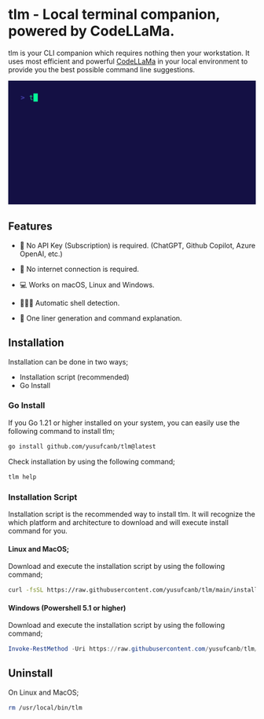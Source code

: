 # tlm - Local terminal companion, powered by CodeLLaMa.

tlm is your CLI companion which requires nothing then your workstation. It uses most efficient and powerful [CodeLLaMa](https://ai.meta.com/blog/code-llama-large-language-model-coding/) in your local environment to provide you the best possible command line suggestions.

![](./assets/suggest.gif)

## Features

- 💸 No API Key (Subscription) is required. (ChatGPT, Github Copilot, Azure OpenAI, etc.) 

- 📡 No internet connection is required.

- 💻 Works on macOS, Linux and Windows.

- 👩🏻‍💻 Automatic shell detection.
 
- 🚀 One liner generation and command explanation.


## Installation

Installation can be done in two ways;

- Installation script (recommended)
- Go Install

### Go Install

If you Go 1.21 or higher installed on your system, you can easily use the following command to install tlm;

```bash
go install github.com/yusufcanb/tlm@latest
```

Check installation by using the following command;

```bash
tlm help
```

###  Installation Script

Installation script is the recommended way to install tlm.
It will recognize the which platform and architecture to download and will execute install command for you. 

#### Linux and MacOS;


Download and execute the installation script by using the following command;

```bash 
curl -fsSL https://raw.githubusercontent.com/yusufcanb/tlm/main/install.sh | sudo bash -E
```

#### Windows (Powershell 5.1 or higher)

Download and execute the installation script by using the following command;

```powershell
Invoke-RestMethod -Uri https://raw.githubusercontent.com/yusufcanb/tlm/main/install.ps1 | Invoke-Expression
```

## Uninstall

On Linux and MacOS;

```bash
rm /usr/local/bin/tlm
```

